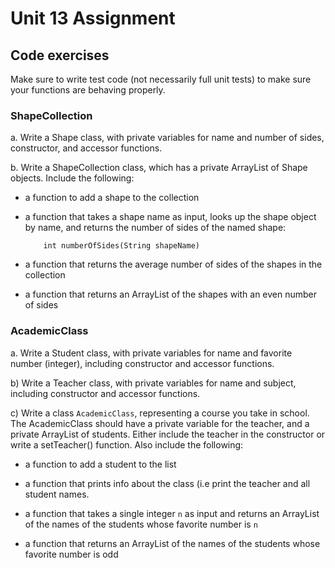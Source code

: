 # Unit 13 Assignment 

## Code exercises

Make sure to write test code (not necessarily full unit tests) to make sure
your functions are behaving properly.

### ShapeCollection

a. Write a Shape class, with private variables for name and number of sides,
constructor, and accessor functions.

b. Write a ShapeCollection class, which has a private ArrayList of Shape objects.
Include the following:

* a function to add a shape to the collection

* a function that takes a shape name as input, looks up the shape object by
  name, and returns the number of sides of the named shape: 

    ```    int numberOfSides(String shapeName)```

* a function that returns the average number of sides of the shapes in the collection

* a function that returns an ArrayList of the shapes with an even number of sides

### AcademicClass

a. Write a Student class, with private variables for name and favorite number
(integer), including constructor and accessor functions.

b) Write a Teacher class, with private variables for name and subject,
including constructor and accessor functions.
    
c) Write a class `AcademicClass`, representing a course you take in school.
The AcademicClass should have a private variable for the teacher, and a private
ArrayList of students.  Either include the teacher in the constructor or write
a setTeacher() function.  Also include the following:
        
* a function to add a student to the list

* a function that prints info about the class (i.e print the teacher and
  all student names.
   
* a function that takes a single integer `n` as input and returns an
  ArrayList of the names of the students whose favorite number is `n`

* a function that returns an ArrayList of the names of the students whose
  favorite number is odd
